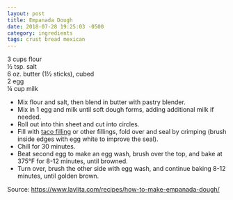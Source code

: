 ```yaml
---
layout: post
title: Empanada Dough
date: 2018-07-28 19:25:03 -0500
category: ingredients
tags: crust bread mexican
---
```

3 cups flour  
½ tsp. salt  
6 oz. butter (1½ sticks), cubed  
2 egg  
¼ cup milk  
<ul>
 	<li>Mix flour and salt, then blend in butter with pastry blender.</li>
 	<li>Mix in 1 egg and milk until soft dough forms, adding additional milk if needed.</li>
 	<li>Roll out into thin sheet and cut into circles.</li>
 	<li>Fill with <a href="https://escowles.github.io/recipes/main/1970/01/01/beef-taco-filling.html">taco filling</a> or other fillings, fold over and seal by crimping (brush inside edges with egg white to improve the seal).</li>
 	<li>Chill for 30 minutes.</li>
 	<li>Beat second egg to make an egg wash, brush over the top, and bake at 375°F for 8-12 minutes, until browned.</li>
 	<li>Turn over, brush the other side with egg wash, and continue baking 8-12 minutes, until golden brown.</li>
</ul>
Source: <a href="https://www.laylita.com/recipes/how-to-make-empanada-dough/">https://www.laylita.com/recipes/how-to-make-empanada-dough/</a>
